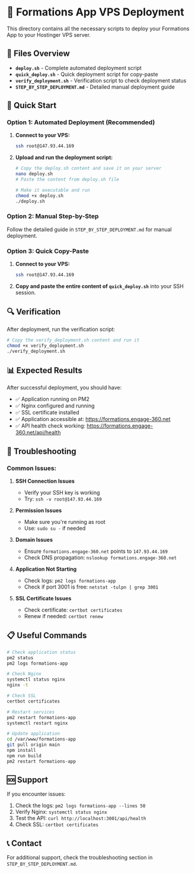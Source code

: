 # 🚀 Formations App VPS Deployment

This directory contains all the necessary scripts to deploy your Formations App to your Hostinger VPS server.

## 📁 Files Overview

- **`deploy.sh`** - Complete automated deployment script
- **`quick_deploy.sh`** - Quick deployment script for copy-paste
- **`verify_deployment.sh`** - Verification script to check deployment status
- **`STEP_BY_STEP_DEPLOYMENT.md`** - Detailed manual deployment guide

## 🎯 Quick Start

### Option 1: Automated Deployment (Recommended)

1. **Connect to your VPS:**
   ```bash
   ssh root@147.93.44.169
   ```

2. **Upload and run the deployment script:**
   ```bash
   # Copy the deploy.sh content and save it on your server
   nano deploy.sh
   # Paste the content from deploy.sh file
   
   # Make it executable and run
   chmod +x deploy.sh
   ./deploy.sh
   ```

### Option 2: Manual Step-by-Step

Follow the detailed guide in `STEP_BY_STEP_DEPLOYMENT.md` for manual deployment.

### Option 3: Quick Copy-Paste

1. **Connect to your VPS:**
   ```bash
   ssh root@147.93.44.169
   ```

2. **Copy and paste the entire content of `quick_deploy.sh`** into your SSH session.

## 🔍 Verification

After deployment, run the verification script:

```bash
# Copy the verify_deployment.sh content and run it
chmod +x verify_deployment.sh
./verify_deployment.sh
```

## 📊 Expected Results

After successful deployment, you should have:

- ✅ Application running on PM2
- ✅ Nginx configured and running
- ✅ SSL certificate installed
- ✅ Application accessible at: https://formations.engage-360.net
- ✅ API health check working: https://formations.engage-360.net/api/health

## 🔧 Troubleshooting

### Common Issues:

1. **SSH Connection Issues**
   - Verify your SSH key is working
   - Try: `ssh -v root@147.93.44.169`

2. **Permission Issues**
   - Make sure you're running as root
   - Use: `sudo su -` if needed

3. **Domain Issues**
   - Ensure `formations.engage-360.net` points to `147.93.44.169`
   - Check DNS propagation: `nslookup formations.engage-360.net`

4. **Application Not Starting**
   - Check logs: `pm2 logs formations-app`
   - Check if port 3001 is free: `netstat -tulpn | grep 3001`

5. **SSL Certificate Issues**
   - Check certificate: `certbot certificates`
   - Renew if needed: `certbot renew`

## 📋 Useful Commands

```bash
# Check application status
pm2 status
pm2 logs formations-app

# Check Nginx
systemctl status nginx
nginx -t

# Check SSL
certbot certificates

# Restart services
pm2 restart formations-app
systemctl restart nginx

# Update application
cd /var/www/formations-app
git pull origin main
npm install
npm run build
pm2 restart formations-app
```

## 🆘 Support

If you encounter issues:

1. Check the logs: `pm2 logs formations-app --lines 50`
2. Verify Nginx: `systemctl status nginx`
3. Test the API: `curl http://localhost:3001/api/health`
4. Check SSL: `certbot certificates`

## 📞 Contact

For additional support, check the troubleshooting section in `STEP_BY_STEP_DEPLOYMENT.md`. 